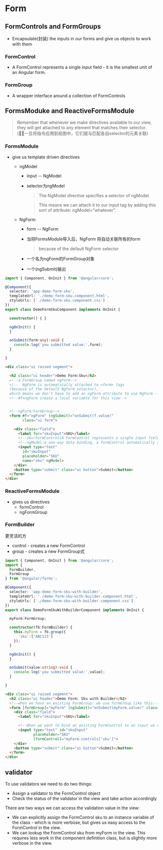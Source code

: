 # Form
## FormControls and FormGroups
* Encapsulate(封装) the inputs in our forms and give us objects to work with them
### FormControl
* A FormControl represents a single input field - it is the smallest unit of an Angular form.
### FormGroup
* A wrapper interface around a collection of FormControls

## FormsModuke and ReactiveFormsModule
> Remember that whenever we make directives available to our view, they will get attached to any element that matches their selector. (一旦将指令应用到视图中，它们就与匹配各自selector的元素关联)
### FormsModule
* give us template driven directives
    * ngModel
        * input -- NgModel
        * selector为ngModel
            > The NgModel directive specifies a selector of ngModel. 

            > This means we can attach it to our input tag by adding this sort of attribute: ngModel="whatever".

    * NgForm
        * form -- NgForm
        *  当将FormsModule导入后，NgForm 将自动关联所有的form
            > because of the default NgForm selector

        * 一个名为ngForm的FormGroup对象
        * 一个(ngSubmit)输出
```ts
import { Component, OnInit } from '@angular/core';

@Component({
  selector: 'app-demo-form-sku',
  templateUrl: './demo-form-sku.component.html',
  styleUrls: ['./demo-form-sku.component.css']
})
export class DemoFormSkuComponent implements OnInit {

  constructor() { }

  ngOnInit() {
  }

  onSubmit(form:any):void {
    console.log('you submitted value:',form);
  }

}
```

```html
<div class="ui raised segment">

  <h2 class="ui header">Demo Form:Sku</h2>
  <!--a FormGroup named ngForm-->
  <!--  NgForm is automatically attached to <form> tags
  (because of the default NgForm selector),
  which means we don’t have to add an ngForm attribute to use NgForm -->
  <!--#f=ngForm create a local variable for this view-->


  <!--ngForm:FormGroup-->
  <form #f="ngForm" (ngSubmit)="onSubmit(f.value)"
        class="ui form">

    <div class="field">
      <label for="skuInput">SKU</label>
      <!--sku:FormControl(A FormControl represents a single input field-it is the smallest unit of an Angular form)-->
      <!--ngModel:a one-way data binding, a formControl automatically added to the parent FormGroup named sku-->
      <input type="text"
        id="skuInput"
        placeholder="SKU"
        name="sku" ngModel>
    </div>
    <button type="submit" class="ui button">Submit</button>
  </form>
</div>
```
### ReactiveFormsModule
* gives us directives
    * formControl
    * ngFormGroup
### FormBuilder
更灵活的方
* control - creates a new FormControl
* group - creates a new FormGroup式
```ts
import { Component, OnInit } from '@angular/core';
import {
  FormBuilder,
  FormGroup
} from '@angular/forms';

@Component({
  selector: 'app-demo-form-sku-with-builder',
  templateUrl: './demo-form-sku-with-builder.component.html',
  styleUrls: ['./demo-form-sku-with-builder.component.css']
})
export class DemoFormSkuWithBuilderComponent implements OnInit {

  myForm:FormGroup;

  constructor(fb:FormBuilder) {
    this.myForm = fb.group({
      'sku':['ABC123']
    });
  }

  ngOnInit() {
  }

  onSubmit(value:string):void {
    console.log('you submitted value:',value);
  }

}
```
```html
<div class="ui raised segment">
  <h2 class="ui header">Demo Form: Sku with Builder</h2>
  <!--when we have an existing FormGroup: we use formGroup like this:-->
  <form [formGroup]="myForm" (ngSubmit)="onSubmit(myForm.value)" class="ui form">
    <div class="field">
      <label for="skuInput">SKU</label>

      <!--When we want to bind an existing FormControl to an input we use formControl:-->
      <input type="text" id="skuInput"
             placeholder="SKU"
             [formControl]="myForm.controls['sku']">
    </div>
    <button type="submit" class="ui button">Submit</button>
  </form>
</div>
```

## validator
To use validators we need to do two things:
* Assign a validator to the FormControl object
* Check the status of the validator in the view and take action accordingly

There are two ways we can access the validation value in the view:
* We can explicitly assign the FormControl sku to an instance variable of the class - which is more verbose, but gives us easy access to the FormControl in the view.
* We can lookup the FormControl sku from myForm in the view. This requires less work in the component definition class, but is slightly more verbose in the view.




